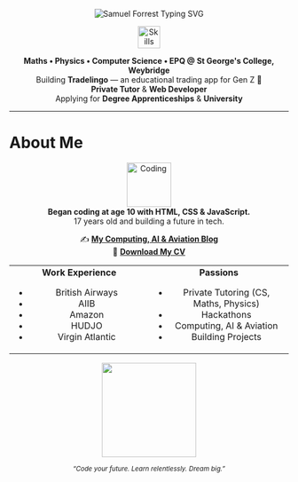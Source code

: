 <!-- ──────────────── HEADER ──────────────── -->
<p align="center">
  <img src="https://readme-typing-svg.demolab.com?font=Fira+Code&weight=700&size=32&pause=1000&color=00CFFF&width=480&lines=Hi%2C+I'm+Samuel+Forrest+%F0%9F%91%8B;Aspiring+Software+Engineer;Entrepreneur+%7C+Web+Developer+%7C+Tutor" alt="Samuel Forrest Typing SVG">
</p>

<!-- ──────────────── SKILLS ──────────────── -->
<p align="center">
  <img src="https://skillicons.dev/icons?i=python,js,html,css,figma,github,vscode" alt="Skills" height="40" />
</p>

<!-- ──────────────── INTRO ──────────────── -->
<p align="center">
  <b>Maths • Physics • Computer Science • EPQ @ St George's College, Weybridge</b><br>
  Building <b>Tradelingo</b> — an educational trading app for Gen Z 🚀<br>
  <b>Private Tutor</b> & <b>Web Developer</b><br>
  Applying for <b>Degree Apprenticeships</b> & <b>University</b>
</p>

---

# About Me

<p align="center">
  <img src="https://media.giphy.com/media/du3J3cXyzhj75IOgvA/giphy.gif" alt="Coding" width="80"/><br>
  <b>Began coding at age 10 with HTML, CSS & JavaScript.</b><br>
  17 years old and building a future in tech.<br>
</p>

<p align="center">
  ✍️ <a href="https://www.samuelforrest.me/blog"><b>My Computing, AI & Aviation Blog</b></a> <br>
  📄 <a href="https://www.samuelforrest.me/assets/cv.pdf"><b>Download My CV</b></a>
</p>

<div align="center">

<table>
  <tr>
    <td align="center" width="50%">
      <b>Work Experience</b>
      <ul>
        <li>British Airways</li>
        <li>AIIB</li>
        <li>Amazon</li>
        <li>HUDJO</li>
        <li>Virgin Atlantic</li>
      </ul>
    </td>
    <td align="center" width="50%">
      <b>Passions</b>
      <ul>
        <li>Private Tutoring (CS, Maths, Physics)</li>
        <li>Hackathons</li>
        <li>Computing, AI & Aviation</li>
        <li>Building Projects</li>
      </ul>
    </td>
  </tr>
</table>
</div>

<p align="center">
  <img src="https://github-readme-stats.vercel.app/api?username=samuelforrest&show_icons=true&theme=tokyonight&hide=prs,contribs&count_private=true" height="170">
</p>

<p align="center">
  <sub>
    <i>“Code your future. Learn relentlessly. Dream big.”</i>
  </sub>
</p>

